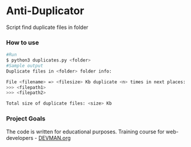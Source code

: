 # Anti-Duplicator

Script find duplicate files in folder

### How to use
```bash
#Run
$ python3 duplicates.py <folder>
#Sample output
Duplicate files in <folder> folder info:

File <filename> => <filesize> Kb duplicate <n> times in next places:
>>> <filepath1>
>>> <filepath2>

Total size of duplicate files: <size> Kb
```

### Project Goals

The code is written for educational purposes. Training course for web-developers - [DEVMAN.org](https://devman.org)
